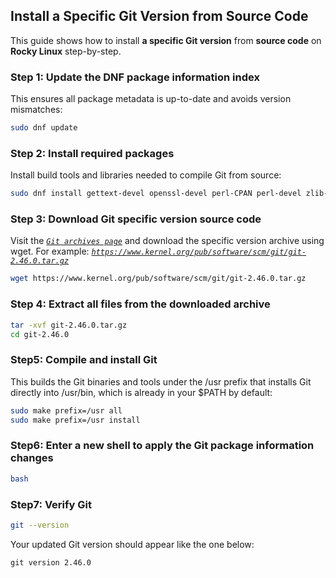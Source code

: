 ## Install a Specific Git Version from Source Code
This guide shows how to install **a specific Git version** from **source code** on **Rocky Linux** step-by-step.

### Step 1: Update the DNF package information index
This ensures all package metadata is up-to-date and avoids version mismatches:
```bash
sudo dnf update
```

### Step 2: Install required packages
Install build tools and libraries needed to compile Git from source:
```bash
sudo dnf install gettext-devel openssl-devel perl-CPAN perl-devel zlib-devel gcc autoconf libcurl-devel expat-devel wget tar -y
```    
 
### Step 3: Download Git specific version source code   
Visit the *[`Git archives page`](https://www.kernel.org/pub/software/scm/git/)* and download the specific version archive using wget. For example: *[`https://www.kernel.org/pub/software/scm/git/git-2.46.0.tar.gz`](https://www.kernel.org/pub/software/scm/git/git-2.46.0.tar.gz)*
```bash
wget https://www.kernel.org/pub/software/scm/git/git-2.46.0.tar.gz
```

### Step 4: Extract all files from the downloaded archive
```bash 
tar -xvf git-2.46.0.tar.gz
cd git-2.46.0
```  
### Step5: Compile and install Git 
This builds the Git binaries and tools under the /usr prefix that installs Git directly into /usr/bin, which is already in your $PATH by default:
```bash
sudo make prefix=/usr all
sudo make prefix=/usr install
```
### Step6: Enter a new shell to apply the Git package information changes
```bash 
bash
```
### Step7: Verify Git
```bash
git --version
```
Your updated Git version should appear like the one below:
```
git version 2.46.0
```
